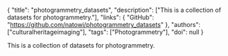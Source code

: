 {
  "title": "photogrammetry_datasets",
  "description": ["This is a collection of datasets for photogrammetry."],
  "links": {
    "GitHub": "https://github.com/natowi/photogrammetry_datasets"
  },
  "authors": ["culturalheritageimaging"],
  "tags": ["Photogrammetry"],
  "doi": null
}

<!-- Generated by csv2md.R – do not edit by hand -->

This is a collection of datasets for photogrammetry.
